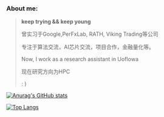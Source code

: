 

### About me:

>    **keep trying && keep young**
>
> 曾实习于Google,PerFxLab, RATH, Viking Trading等公司
>
> 专注于算法交流，AI芯片交流，项目合作，金融量化等。
> 
> Now, I work as a research assistant in UofIowa
> 
> 现在研究方向为HPC
> 
>
> 
>   :  )  



<!-- https://github-readme-stats-git-masterrstaa-rickstaa.vercel.app
https://github-readme-stats.vercel.app -->

[![Anurag's GitHub stats](https://github-readme-stats-git-masterrstaa-rickstaa.vercel.app/api?username=yaoyunzhou&hide=issues&&show_icons=true&theme=radical)](https://github.com/anuraghazra/github-readme-stats)



[![Top Langs](https://github-readme-stats-git-masterrstaa-rickstaa.vercel.app/api/top-langs/?username=yaoyunzhou&layout=compact&hide=HTML,CSS,JavaScript)](https://github.com/anuraghazra/github-readme-stats)

